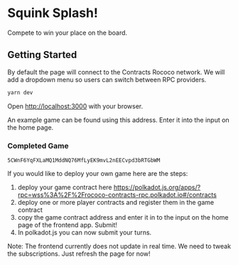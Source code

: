 # Squink Splash!

Compete to win your place on the board.

## Getting Started

By default the page will connect to the Contracts Rococo network. We will add a dropdown menu so users can switch between RPC providers.

```bash
yarn dev
```

Open [http://localhost:3000](http://localhost:3000) with your browser.

An example game can be found using this address. Enter it into the input on the home page.

### Completed Game

```5CWnF6YqFXLaMQ1MddNQ76MfLyEK9mvL2nEECvpd3bRTGbWM```

If you would like to deploy your own game here are the steps:

1. deploy your game contract here https://polkadot.js.org/apps/?rpc=wss%3A%2F%2Frococo-contracts-rpc.polkadot.io#/contracts
2. deploy one or more player contracts and register them in the game contract
3. copy the game contract address and enter it in to the input on the home page of the frontend app. Submit!
4. In polkadot.js you can now submit your turns.

Note: The frontend currently does not update in real time. We need to tweak the subscriptions. Just refresh the page for now!
